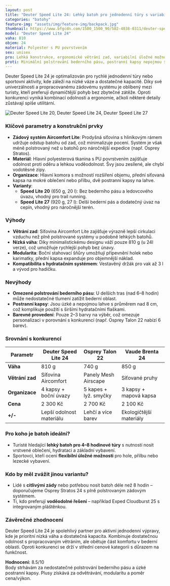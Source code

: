```yaml
---
layout: post
title: "Deuter Speed Lite 24: Lehký batoh pro jednodenní túry s variabilním uložením"
categories: "batohy"
feature-img: "assets/img/feature-img/backpack.jpg"
thumbnail: https://www.bfgcdn.com/1500_1500_90/502-4038-0311/deuter-speed-lite-24-wanderrucksack.jpg
model: "Deuter Speed Lite 24"
vaha: 810
objem: 24
material: Polyester s PU povrstvením
sex: unisex
pro: Lehká konstrukce, ergonomické větrání zad, variabilní úložné možnosti, odolné materiály.
proti: Minimální polstrování bederního pásu, postranní kapsy nepojmou širší lahve.
---
```



Deuter Speed Lite 24 je optimalizován pro rychlé jednodenní túry nebo sportovní aktivity, kde záleží na nízké váze a dostatečné kapacitě. Díky své univerzálnosti a propracovanému zádovému systému je oblíbený mezi turisty, kteří preferují dynamičtější pohyb bez zbytečné zátěže. Oproti konkurenci vyniká kombinací odolnosti a ergonomie, ačkoli některé detaily zůstávají spíše utilitární.

![Deuter Speed Lite 20, Deuter Speed Lite 24, Deuter Speed Lite 27](https://res.cloudinary.com/dvwv5cne3/image/fetch/w_auto,h_450,c_fill,g_auto,f_auto,q_auto/https://www.bfgcdn.com/1500_1500_90/502-4038-0311/deuter-speed-lite-24-wanderrucksack.jpg)

### Klíčové parametry a konstrukční prvky
- **Zádový systém Aircomfort Lite**: Prodyšná síťovina s hliníkovým rámem udržuje odstup batohu od zad, což minimalizuje pocení. Systém je však méně polstrovaný než u batohů pro náročnější expedice (např. Osprey Stratos).
- **Materiál**: Hlavní polyesterová tkanina s PU povrstvením zajišťuje odolnost proti oděru a lehkou voděodolnost. Švy jsou zesílené, ale chybí vodotěsné zipy.
- **Organizace**: Hlavní komora s možností rozšíření objemu, přední síťovaná kapsa na mokré oblečení nebo přilbu, dvě postranní kapsy na lahve.
- **Varianty**: 
  - **Speed Lite 20** (650 g, 20 l): Bez bederního pásu a ledovcového úvazu, vhodný pro trail running.
  - **Speed Lite 27** (920 g, 27 l): Delší bederní pás a dodatečný úvaz na cepín, vhodný pro náročnější terén.

### Výhody
- **Větrání zad**: Síťovina Aircomfort Lite zajišťuje výrazně lepší cirkulaci vzduchu než plně polstrované systémy u podobně lehkých batohů.
- **Nízká váha**: Díky minimalistickému designu váží pouze 810 g (u 24l verze), což umožňuje rychlejší pohyb bez únavy.
- **Modularita**: Boční stahovací šňůry umožňují připevnění holek nebo karimatky, přední kapsa expanduje pro objemnější náklad.
- **Kompatibilita s hydratačním systémem**: Vestavěný držák pro vak až 3 l a vývod pro hadičku.

### Nevýhody
- **Omezené polstrování bederního pásu**: U delších tras (nad 6–8 hodin) může nedostatečné tlumení zatížit bederní oblast.
- **Postranní kapsy**: Jsou úzké a nepojmou lahve s průměrem nad 8 cm, což komplikuje použití s širšími hydratačními flaškami.
- **Barevné provedení**: Pouze 2–3 barvy na výběr, což omezuje personalizaci v porovnání s konkurencí (např. Osprey Talon 22 nabízí 6 barev).

### Srovnání s konkurencí
| Parametr               | Deuter Speed Lite 24 | Osprey Talon 22       | Vaude Brenta 24       |
|------------------------|----------------------|-----------------------|-----------------------|
| **Váha**               | 810 g                | 740 g                 | 850 g                 |
| **Větrání zad**        | Síťovina Aircomfort  | Panely Mesh Airscape  | Síťované pruhy        |
| **Organizace**         | 4 kapsy + boční úvazy| 5 kapes + lyž. smyčky | 3 kapsy + mapová kapsa|
| **Cena**               | 2 300 Kč             | 2 700 Kč              | 2 100 Kč              |
| **+/-**                | Lepší odolnost materiálu | Lehčí a více barev | Ekologičtější materiály |

### Pro koho je batoh ideální?
- Turisté hledající **lehký batoh pro 4–8 hodinové túry** s nutností nosit vrstvené oblečení, hydrataci a základní vybavení.
- Sportovci, kteří ocení **flexibilní úložné možnosti** pro hole, přilbu nebo lezecké vybavení.

### Kdo by měl zvážit jinou variantu?
- Lidé s **citlivými zády** nebo potřebou nosit batoh déle než 8 hodin – doporučujeme Osprey Stratos 24 s plně polstrovaným zádovým systémem.
- Ti, kdo preferují **voděodolné řešení** – například Exped Cloudburst 25 s integrovaným pláštěnkou.

### Závěrečné zhodnocení
Deuter Speed Lite 24 je spolehlivý partner pro aktivní jednodenní výpravy, kde je prioritní nízká váha a dostatečná kapacita. Kombinuje dostatečnou odolnost s propracovaným větráním, ale obětuje část komfortu v bederní oblasti. Oproti konkurenci se drží v střední cenové kategorii s důrazem na funkčnost.

**Hodnocení:** 8.5/10  
Body strhávám za nedostatečné polstrování bederního pásu a úzké postranní kapsy. Plusy získává za odvětrávání, modularitu a poměr cena/výkon.